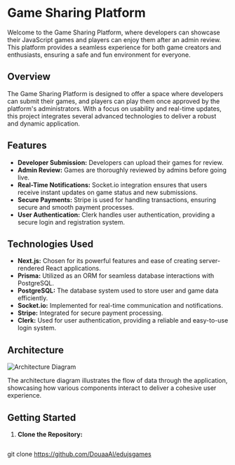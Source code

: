 # Game Sharing Platform

Welcome to the Game Sharing Platform, where developers can showcase their JavaScript games and players can enjoy them after an admin review. This platform provides a seamless experience for both game creators and enthusiasts, ensuring a safe and fun environment for everyone.

## Overview

The Game Sharing Platform is designed to offer a space where developers can submit their games, and players can play them once approved by the platform's administrators. With a focus on usability and real-time updates, this project integrates several advanced technologies to deliver a robust and dynamic application.

## Features

- **Developer Submission:** Developers can upload their games for review.
- **Admin Review:** Games are thoroughly reviewed by admins before going live.
- **Real-Time Notifications:** Socket.io integration ensures that users receive instant updates on game status and new submissions.
- **Secure Payments:** Stripe is used for handling transactions, ensuring secure and smooth payment processes.
- **User Authentication:** Clerk handles user authentication, providing a secure login and registration system.

## Technologies Used

- **Next.js:** Chosen for its powerful features and ease of creating server-rendered React applications.
- **Prisma:** Utilized as an ORM for seamless database interactions with PostgreSQL.
- **PostgreSQL:** The database system used to store user and game data efficiently.
- **Socket.io:** Implemented for real-time communication and notifications.
- **Stripe:** Integrated for secure payment processing.
- **Clerk:** Used for user authentication, providing a reliable and easy-to-use login system.

## Architecture

![Architecture Diagram](https://edujsgames.s3.eu-north-1.amazonaws.com/edujs.png)

The architecture diagram illustrates the flow of data through the application, showcasing how various components interact to deliver a cohesive user experience.

## Getting Started

1. **Clone the Repository:**

   ```bash
git clone https://github.com/DouaaAl/edujsgames
